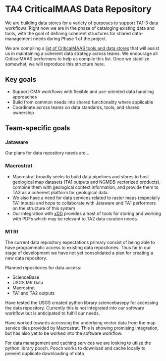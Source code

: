 # TA4 CriticalMAAS Data Repository

We are building data stores for a variety of purposes to support TA1-3 data workflows.
Right now we are in the phase of cataloging existing data and tools, with the goal of
defining coherent structures for shared data-management needs during Phase 1 of the project.

We are compiling a [list of CriticalMAAS tools and data stores](https://docs.google.com/spreadsheets/d/1x5C73yOq6vIbRpuItCSdtQdzkFOmBxYfZbJ2zH1qqxU/edit?usp=sharing) that will
assist us in maintaining a coherent data strategy across teams. We encourage all CriticalMAAS performers to help us compile this list.
Once we stabilize somewhat, we will reproduce this structure here.

## Key goals

- Support CMA workflows with flexible and use-oriented data handling approaches
- Build from common needs into shared functionality where applicable
- Coordinate across teams on data standards, tools, and shared ownership

## Team-specific goals

### Jataware

Our plans for data repository needs are... 

### Macrostrat

- Macrostrat broadly seeks to build data pipelines and stores to host geological map datasets (TA1 outputs and NGMDB vectorized products), combine them with geological context information, and provide them to TA3 as a coherent platform for geological data.
- We also have a need for data services related to raster maps (especially TA1 inputs) and hope to collaborate with Jataware and TA1 performers on the structure of this system
- Our integration with [xDD](https://xdd.wisc.edu) provides a host of tools for storing and working with PDFs which may be relevant to TA2 data curation needs.

### MTRI

The current data repository expectations primary consist of being able to have programmatic access to existing data repositories. Thus far in our stage of development we have not yet consolidated a plan for creating a new data repository.

Planned repositories for data access:
* ScienceBase
* USGS MR Data
* Macrostrat
* TA1 and TA2 outputs

Have tested the USGS created python library sciencebasepy for accessing the data repository. Currently this is not integrated into our software workflow but is anticipated to fulfill our needs.

Have worked towards accessing the underlying vector data from the map service tiles provided by Macrostrat. This is showing promising integration, but has also yet to be worked into the software workflow.

For data management and caching services we are looking to utilze the python library pooch. Pooch works to download and cache locally to prevent duplicate downloading of data
